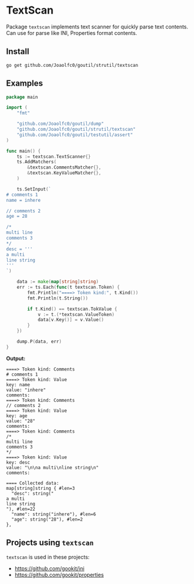 # TextScan

Package `textscan` implements text scanner for quickly parse text contents.
Can use for parse like INI, Properties format contents.

## Install

```shell
go get github.com/Joaolfc0/goutil/strutil/textscan
```

## Examples

```go
package main

import (
	"fmt"

	"github.com/Joaolfc0/goutil/dump"
	"github.com/Joaolfc0/goutil/strutil/textscan"
	"github.com/Joaolfc0/goutil/testutil/assert"
)

func main() {
	ts := textscan.TextScanner{}
	ts.AddMatchers(
		&textscan.CommentsMatcher{},
		&textscan.KeyValueMatcher{},
	)

	ts.SetInput(`
# comments 1
name = inhere

// comments 2
age = 28

/*
multi line
comments 3
*/
desc = '''
a multi
line string
'''
`)

	data := make(map[string]string)
	err := ts.Each(func(t textscan.Token) {
		fmt.Println("====> Token kind:", t.Kind())
		fmt.Println(t.String())

		if t.Kind() == textscan.TokValue {
			v := t.(*textscan.ValueToken)
			data[v.Key()] = v.Value()
		}
	})

	dump.P(data, err)
}
```

**Output:**

```shell
====> Token kind: Comments
# comments 1
====> Token kind: Value
key: name
value: "inhere"
comments: 
====> Token kind: Comments
// comments 2
====> Token kind: Value
key: age
value: "28"
comments: 
====> Token kind: Comments
/*
multi line
comments 3
*/
====> Token kind: Value
key: desc
value: "\n\na multi\nline string\n"
comments: 

==== Collected data:
map[string]string { #len=3
  "desc": string("
a multi
line string
"), #len=22
  "name": string("inhere"), #len=6
  "age": string("28"), #len=2
},
```

## Projects using `textscan`

`textscan` is used in these projects:

- https://github.com/gookit/ini
- https://github.com/gookit/properties
